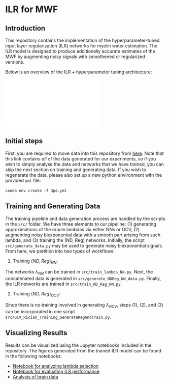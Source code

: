 # ILR for MWF

## Introduction
This repository contains the implementation of the hyperparameter-tuned input layer regularization (ILR) networks for myelin water estimation. The ILR model is designed to produce additionally accurate estimates of the MWF by augmenting noisy signals with smoothened or regularized versions. 

Below is an overview of the ILR + hyperparameter tuning architecture:

![ILR Architecture](graphical_abstract.pdf)

## Initial steps

First, you are required to move data into this repository from [here](3pe.yml). Note that this link contains *all* of the data generated for our experiments, so if you wish to simply analyse the data and networks that we have trained, you can skip the next section on training and generating data. If you wish to regenerate the data, please also set up a new python environment with the provided `yml` file: 

``` conda env create -f 3pe.yml ```

## Training and Generating Data
The training pipeline and data generation process are handled by the scripts in the `src/` folder. We have three elements to our pipeline: (1) generating approximations of the oracle lambdas via either NNs or GCV, (2) augmenting noisy biexponential data with a smooth part arising from such lambda, and (3) training the (ND, Reg) networks. Initially, the script `src/generate_data.py` may be used to generate noisy biexponential signals. From here, we partition into two types of workflows: 

1. Training $(ND, Reg)_{NN}$:

The networks $\lambda_{NN}$ can be trained in `src/train_lambda_NN.py`. Next, the concatenated data is generated in `src/generate_NDReg_NN_data.py`. Finally, the ILR networks are trained in `src/train_ND_Reg_NN.py`. 

2. Training $(ND, Reg)_{GCV}$: 

Since there is no training involved in generating $\lambda_{GCV}$, steps (1), (2), and (3) can be incorporated in one script `src/GCV_Rician_Training_GenerateRegAndTrain.py`. 


## Visualizing Results
Results can be visualized using the Jupyter notebooks included in the repository. The figures generated from the trained ILR model can be found in the following notebooks:

- [Notebook for analyzing lambda selection](/tutorials/Lambda_comparisons.ipynb)
- [Notebook for evaluating ILR performance](/tutorials/Param_estimation_synthetic.ipynb)
- [Analysis of brain data](/tutorials/BrainData.ipynb)

